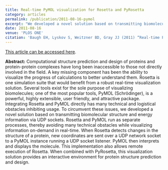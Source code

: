 ```yaml
---
title: Real-time PyMOL visualization for Rosetta and PyRosetta
category: articles
permalink: /publication/2011-08-16-pymol
excerpt: "We developed a novel solution based on transmitting biomolecular structure and energy information via UDP sockets to enable real-time visualization of Rosetta simulations in PyMOL."
date: 2011-08-16
venue: 'PLOS ONE'
citation: 'Baugh EH, Lyskov S, Weitzner BD, Gray JJ (2011) “Real-time PyMOL visualization for Rosetta and PyRosetta,” <i>PLOS ONE</i> 6(8): e21931. DOI: 10.1371/journal.pone.0021931'
---
```


<a href='http://journals.plos.org/plosone/article?id=10.1371/journal.pone.0021931'>This article can be accessed here</a>.

**Abstract:** Computational structure prediction and design of proteins and protein-protein complexes have long been inaccessible to those not directly involved in the field. A key missing component has been the ability to visualize the progress of calculations to better understand them. Rosetta is one simulation suite that would benefit from a robust real-time visualization solution. Several tools exist for the sole purpose of visualizing biomolecules; one of the most popular tools, PyMOL (Schrödinger), is a powerful, highly extensible, user friendly, and attractive package. Integrating Rosetta and PyMOL directly has many technical and logistical obstacles inhibiting usage. To circumvent these issues, we developed a novel solution based on transmitting biomolecular structure and energy information via UDP sockets. Rosetta and PyMOL run as separate processes, thereby avoiding many technical obstacles while visualizing information on-demand in real-time. When Rosetta detects changes in the structure of a protein, new coordinates are sent over a UDP network socket to a PyMOL instance running a UDP socket listener. PyMOL then interprets and displays the molecule. This implementation also allows remote execution of Rosetta. When combined with PyRosetta, this visualization solution provides an interactive environment for protein structure prediction and design.